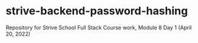 # strive-backend-password-hashing
 Repository for Strive School Full Stack Course work, Module 8 Day 1 (April 20, 2022)

